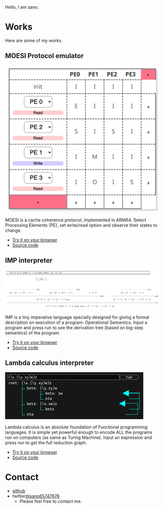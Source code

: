 
Hello, I am sano. 

# Works
Here are some of my works.

## MOESI Protocol emulator
![image](moesi_fig.png)

MOESI is a cache coherence protocol, implemented in ARM64.
Select Processing Elements (PE), set write/read option and observe their states to change. 
- [Try it on your browser](https://sano-jin.github.io/moesi/moesi.html)
- [Source code](https://github.com/sano-jin/moesi-emulator)

## IMP interpreter
![image](imp_fig.png)

IMP is a tiny imperative language specially designed for giving a formal description on execution of a program: Operational Semantics.
Input a program and press run to see the derivation tree (based on big-step semantics) of the program.
- [Try it on your browser](https://sano-jin.github.io/imp/imp.html)
- [Source code](https://github.com/sano-jin/imp-interpreter)

  
## Lambda calculus interpreter
![image](lambda_fig.png)

Lambda calculus is an absolute foundation of Functional programming languages.
It is simple yet powerful enough to encode ALL the programs run on computers (as same as Turing Machine).
Input an expression and press run to get the full reduction graph.
- [Try it on your browser](https://sano-jin.github.io/lambda/lambda.html)
- [Source code](https://github.com/sano-jin/lambda)

# Contact
- [github](https://github.com/sano-jin)
- twitter[@sano65747676](https://twitter.com/sano65747676)
  - Please feel free to contact me.
